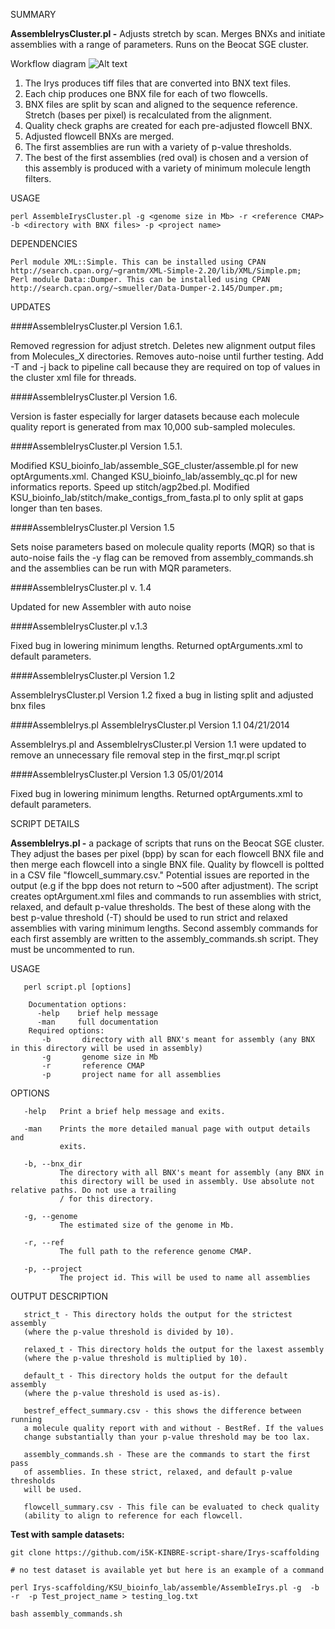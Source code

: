 SUMMARY

**AssembleIrysCluster.pl -** Adjusts stretch by scan. Merges BNXs and initiate assemblies with a range of parameters. Runs on the Beocat SGE cluster.

Workflow diagram
![Alt text](https://raw.githubusercontent.com/i5K-KINBRE-script-share/Irys-scaffolding/master/KSU_bioinfo_lab/assemble_SGE_cluster/bionano%20assembly%20workflow.png)

 1) The Irys produces tiff files that are converted into BNX text files.
 2) Each chip produces one BNX file for each of two flowcells.
 3) BNX files are split by scan and aligned to the sequence reference. Stretch (bases per pixel) is recalculated from the alignment.
 4) Quality check graphs are created for each pre-adjusted flowcell BNX.
 5) Adjusted flowcell BNXs are merged.
 6) The first assemblies are run with a variety of p-value thresholds.
 7) The best of the first assemblies (red oval) is chosen and a version of this assembly is produced with a variety of minimum molecule length filters.
    
USAGE
    
    perl AssembleIrysCluster.pl -g <genome size in Mb> -r <reference CMAP> -b <directory with BNX files> -p <project name>
    
DEPENDENCIES

    Perl module XML::Simple. This can be installed using CPAN http://search.cpan.org/~grantm/XML-Simple-2.20/lib/XML/Simple.pm;
    Perl module Data::Dumper. This can be installed using CPAN http://search.cpan.org/~smueller/Data-Dumper-2.145/Dumper.pm;
    
UPDATES

####AssembleIrysCluster.pl Version 1.6.1. 

Removed regression for adjust stretch. Deletes new alignment output files from Molecules_X directories. Removes auto-noise until further testing. Add -T and -j back to pipeline call because they are required on top of values in the cluster xml file for threads.

####AssembleIrysCluster.pl Version 1.6. 

Version is faster especially for larger datasets because each molecule quality report is generated from max 10,000 sub-sampled molecules.

####AssembleIrysCluster.pl Version 1.5.1. 

Modified KSU_bioinfo_lab/assemble_SGE_cluster/assemble.pl for new optArguments.xml. Changed KSU_bioinfo_lab/assembly_qc.pl for new informatics reports. Speed up stitch/agp2bed.pl. Modified KSU_bioinfo_lab/stitch/make_contigs_from_fasta.pl to only split at gaps longer than ten bases.

####AssembleIrysCluster.pl Version 1.5

Sets noise parameters based on molecule quality reports (MQR) so that
is auto-noise fails the -y flag can be removed from
assembly_commands.sh and the assemblies can be run with MQR parameters.

####AssembleIrysCluster.pl v. 1.4

Updated for new Assembler with auto noise

####AssembleIrysCluster.pl v.1.3

Fixed bug in lowering minimum lengths. Returned optArguments.xml to
default parameters.

####AssembleIrysCluster.pl Version 1.2

AssembleIrysCluster.pl Version 1.2 fixed a bug in listing split and adjusted bnx files

####AssembleIrys.pl AssembleIrysCluster.pl Version 1.1 04/21/2014

AssembleIrys.pl and AssembleIrysCluster.pl Version 1.1 were updated to
remove an unnecessary file removal step in the first_mqr.pl script

####AssembleIrysCluster.pl Version 1.3 05/01/2014

Fixed bug in lowering minimum lengths. Returned optArguments.xml to default parameters.


SCRIPT DETAILS

**AssembleIrys.pl -** a package of scripts that runs on the Beocat SGE cluster. They adjust the bases per pixel (bpp) by scan for each flowcell BNX file and then merge each flowcell into a single BNX file. Quality by flowcell is poltted in a CSV file "flowcell_summary.csv." Potential issues are reported in the output (e.g if the bpp does not return to ~500 after adjustment). The script creates optArgument.xml files and commands to run assemblies with strict, relaxed, and default p-value thresholds. The best of these along with the best p-value threshold (-T) should be used to run strict and relaxed assemblies with varing minimum lengths. Second assembly commands for each first assembly are written to the assembly_commands.sh script. They must be uncommented to run.

USAGE

       perl script.pl [options]

        Documentation options:
          -help    brief help message
          -man     full documentation
        Required options:
           -b       directory with all BNX's meant for assembly (any BNX in this directory will be used in assembly)
           -g       genome size in Mb
           -r       reference CMAP
           -p       project name for all assemblies

OPTIONS

       -help   Print a brief help message and exits.

       -man    Prints the more detailed manual page with output details and
               exits.

       -b, --bnx_dir
               The directory with all BNX's meant for assembly (any BNX in
               this directory will be used in assembly. Use absolute not relative paths. Do not use a trailing
               / for this directory.

       -g, --genome
               The estimated size of the genome in Mb.

       -r, --ref
               The full path to the reference genome CMAP.

       -p, --project
               The project id. This will be used to name all assemblies

OUTPUT DESCRIPTION

       strict_t - This directory holds the output for the strictest assembly
       (where the p-value threshold is divided by 10).

       relaxed_t - This directory holds the output for the laxest assembly
       (where the p-value threshold is multiplied by 10).

       default_t - This directory holds the output for the default assembly
       (where the p-value threshold is used as-is).

       bestref_effect_summary.csv - this shows the difference between running
       a molecule quality report with and without - BestRef. If the values
       change substantially than your p-value threshold may be too lax.

       assembly_commands.sh - These are the commands to start the first pass
       of assemblies. In these strict, relaxed, and default p-value thresholds
       will be used.

       flowcell_summary.csv - This file can be evaluated to check quality
       (ability to align to reference for each flowcell.

**Test with sample datasets:**

```
git clone https://github.com/i5K-KINBRE-script-share/Irys-scaffolding

# no test dataset is available yet but here is an example of a command

perl Irys-scaffolding/KSU_bioinfo_lab/assemble/AssembleIrys.pl -g  -b -r  -p Test_project_name > testing_log.txt

bash assembly_commands.sh
```
    
    
